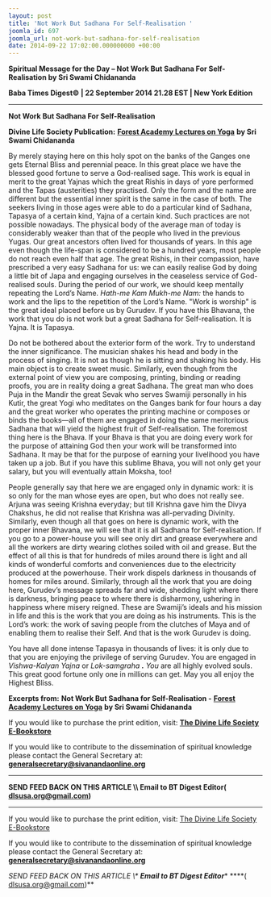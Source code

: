 ```yaml
---
layout: post
title: 'Not Work But Sadhana For Self-Realisation '
joomla_id: 697
joomla_url: not-work-but-sadhana-for-self-realisation
date: 2014-09-22 17:02:00.000000000 +00:00
---
```

  

















































**Spiritual Message for the Day – Not Work But Sadhana For Self-Realisation by Sri Swami Chidananda**

**Baba Times Digest© | 22 September 2014 21.28 EST | New York Edition**

* * *  


**Not Work But Sadhana For Self-Realisation**

**Divine Life Society Publication:** [**Forest Academy Lectures on Yoga**](http://www.dlshq.org/discourse/nov2005.htm) **by Sri Swami Chidananda**

By merely staying here on this holy spot on the banks of the Ganges one gets Eternal Bliss and perennial peace. In this great place we have the blessed good fortune to serve a God-realised sage. This work is equal in merit to the great Yajnas which the great Rishis in days of yore performed and the Tapas (austerities) they practised. Only the form and the name are different but the essential inner spirit is the same in the case of both. The seekers living in those ages were able to do a particular kind of Sadhana, Tapasya of a certain kind, Yajna of a certain kind. Such practices are not possible nowadays. The physical body of the average man of today is considerably weaker than that of the people who lived in the previous Yugas. Our great ancestors often lived for thousands of years. In this age even though the life-span is considered to be a hundred years, most people do not reach even half that age. The great Rishis, in their compassion, have prescribed a very easy Sadhana for us: we can easily realise God by doing a little bit of Japa and engaging ourselves in the ceaseless service of God-realised souls. During the period of our work, we should keep mentally repeating the Lord’s Name. _Hath-me Kam Mukh-me Nam:_ the hands to work and the lips to the repetition of the Lord’s Name. "Work is worship" is the great ideal placed before us by Gurudev. If you have this Bhavana, the work that you do is not work but a great Sadhana for Self-realisation. It is Yajna. It is Tapasya.

Do not be bothered about the exterior form of the work. Try to understand the inner significance. The musician shakes his head and body in the process of singing. It is not as though he is sitting and shaking his body. His main object is to create sweet music. Similarly, even though from the external point of view you are composing, printing, binding or reading proofs, you are in reality doing a great Sadhana. The great man who does Puja in the Mandir the great Sevak who serves Swamiji personally in his Kutir, the great Yogi who meditates on the Ganges bank for four hours a day and the great worker who operates the printing machine or composes or binds the books—all of them are engaged in doing the same meritorious Sadhana that will yield the highest fruit of Self-realisation. The foremost thing here is the Bhava. If your Bhava is that you are doing every work for the purpose of attaining God then your work will be transformed into Sadhana. It may be that for the purpose of earning your livelihood you have taken up a job. But if you have this sublime Bhava, you will not only get your salary, but you will eventually attain Moksha, too!

People generally say that here we are engaged only in dynamic work: it is so only for the man whose eyes are open, but who does not really see. Arjuna was seeing Krishna everyday; but till Krishna gave him the Divya Chakshus, he did not realise that Krishna was all-pervading Divinity. Similarly, even though all that goes on here is dynamic work, with the proper inner Bhavana, we will see that it is all Sadhana for Self-realisation. If you go to a power-house you will see only dirt and grease everywhere and all the workers are dirty wearing clothes soiled with oil and grease. But the effect of all this is that for hundreds of miles around there is light and all kinds of wonderful comforts and conveniences due to the electricity produced at the powerhouse. Their work dispels darkness in thousands of homes for miles around. Similarly, through all the work that you are doing here, Gurudev’s message spreads far and wide, shedding light where there is darkness, bringing peace to where there is disharmony, ushering in happiness where misery reigned. These are Swamiji’s ideals and his mission in life and this is the work that you are doing as his instruments. This is the Lord’s work: the work of saving people from the clutches of Maya and of enabling them to realise their Self. And that is the work Gurudev is doing.

You have all done intense Tapasya in thousands of lives: it is only due to that you are enjoying the privilege of serving Gurudev. You are engaged in _Vishwa-Kalyan Yajna_ or _Lok-samgraha **.** You_ are all highly evolved souls. This great good fortune only one in millions can get. May you all enjoy the Highest Bliss.



**Excerpts from:**  **Not Work But Sadhana for Self-Realisation -** [**Forest Academy Lectures on Yoga**](http://www.dlshq.org/discourse/nov2005.htm) **by Sri Swami Chidananda**

If you would like to purchase the print edition, visit: **[The Divine Life Society E-Bookstore](http://www.dlshq.org/download/download.htm)**

If you would like to contribute to the dissemination of spiritual knowledge please contact the General Secretary at: [](mailto:%20%3Cscript%20type=%27text/javascript%27%3E%20%3C%21--%20var%20prefix%20=%20%27ma%27%20+%20%27il%27%20+%20%27to%27;%20var%20path%20=%20%27hr%27%20+%20%27ef%27%20+%20%27=%27;%20var%20addy57016%20=%20%27generalsecretary%27%20+%20%27@%27;%20addy57016%20=%20addy57016%20+%20%27sivanandaonline%27%20+%20%27.%27%20+%20%27org%27;%20document.write%28%27%3Ca%20%27%20+%20path%20+%20%27%5C%27%27%20+%20prefix%20+%20%27:%27%20+%20addy57016%20+%20%27%5C%27%3E%27%29;%20document.write%28addy57016%29;%20document.write%28%27%3C%5C/a%3E%27%29;%20//--%3E%5Cn%20%3C/script%3E%3Cscript%20type=%27text/javascript%27%3E%20%3C%21--%20document.write%28%27%3Cspan%20style=%5C%27display:%20none;%5C%27%3E%27%29;%20//--%3E%20%3C/script%3EThis%20email%20address%20is%20being%20protected%20from%20spambots.%20You%20need%20JavaScript%20enabled%20to%20view%20it.%20%3Cscript%20type=%27text/javascript%27%3E%20%3C%21--%20document.write%28%27%3C/%27%29;%20document.write%28%27span%3E%27%29;%20//--%3E%20%3C/script%3E?subject=Contribution%20to%20Dissemination%20of%20Spiritual%20Knowledge) **generalsecretary@sivanandaonline.org**

****

**SEND FEED BACK ON THIS ARTICLE \\\ Email to BT Digest Editor[](mailto:%20%3Cscript%20type=%27text/javascript%27%3E%20%3C%21--%20var%20prefix%20=%20%27ma%27%20+%20%27il%27%20+%20%27to%27;%20var%20path%20=%20%27hr%27%20+%20%27ef%27%20+%20%27=%27;%20var%20addy72654%20=%20%27dlsusa.org%27%20+%20%27@%27;%20addy72654%20=%20addy72654%20+%20%27gmail%27%20+%20%27.%27%20+%20%27com%27;%20document.write%28%27%3Ca%20%27%20+%20path%20+%20%27%5C%27%27%20+%20prefix%20+%20%27:%27%20+%20addy72654%20+%20%27%5C%27%3E%27%29;%20document.write%28addy72654%29;%20document.write%28%27%3C%5C/a%3E%27%29;%20//--%3E%5Cn%20%3C/script%3E%3Cscript%20type=%27text/javascript%27%3E%20%3C%21--%20document.write%28%27%3Cspan%20style=%5C%27display:%20none;%5C%27%3E%27%29;%20//--%3E%20%3C/script%3EThis%20email%20address%20is%20being%20protected%20from%20spambots.%20You%20need%20JavaScript%20enabled%20to%20view%20it.%20%3Cscript%20type=%27text/javascript%27%3E%20%3C%21--%20document.write%28%27%3C/%27%29;%20document.write%28%27span%3E%27%29;%20//--%3E%20%3C/script%3E?subject=DLS%20Posts)( [dlsusa.org@gmail.com](mailto:dlsusa.org@gmail.com))**



* * *



  

If you would like to purchase the print edition, visit: [The Divine Life Society E-Bookstore](http://www.dlshq.org/download/download.htm)

If you would like to contribute to the dissemination of spiritual knowledge please contact the General Secretary at: **[generalsecretary@sivanandaonline.org](mailto:generalsecretary@sivanandaonline.org)**

**SEND FEED BACK ON THIS ARTICLE \\\**  **Email to BT Digest Editor**** [](mailto:%20%3Cscript%20type=%27text/javascript%27%3E%20%3C%21--%20var%20prefix%20=%20%27ma%27%20+%20%27il%27%20+%20%27to%27;%20var%20path%20=%20%27hr%27%20+%20%27ef%27%20+%20%27=%27;%20var%20addy72654%20=%20%27dlsusa.org%27%20+%20%27@%27;%20addy72654%20=%20addy72654%20+%20%27gmail%27%20+%20%27.%27%20+%20%27com%27;%20document.write%28%27%3Ca%20%27%20+%20path%20+%20%27%5C%27%27%20+%20prefix%20+%20%27:%27%20+%20addy72654%20+%20%27%5C%27%3E%27%29;%20document.write%28addy72654%29;%20document.write%28%27%3C%5C/a%3E%27%29;%20//--%3E%5Cn%20%3C/script%3E%3Cscript%20type=%27text/javascript%27%3E%20%3C%21--%20document.write%28%27%3Cspan%20style=%5C%27display:%20none;%5C%27%3E%27%29;%20//--%3E%20%3C/script%3EThis%20email%20address%20is%20being%20protected%20from%20spambots.%20You%20need%20JavaScript%20enabled%20to%20view%20it.%20%3Cscript%20type=%27text/javascript%27%3E%20%3C%21--%20document.write%28%27%3C/%27%29;%20document.write%28%27span%3E%27%29;%20//--%3E%20%3C/script%3E?subject=DLS%20Posts)****( [dlsusa.org@gmail.com](mailto:dlsusa.org@gmail.com))**  
